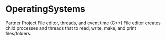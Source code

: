 # OperatingSystems
Partner Project
File editor, threads, and event time (C++)
File editor creates child processes and threads that to read, write, make, and print files/folders.
